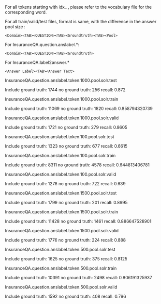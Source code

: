 For all tokens starting with idx_ , please refer to the vocabulary file for the corresponding word.

For all train/valid/test files, format is same, with the difference in the answer pool size :
```
<Domain><TAB><QUESTION><TAB><Groundtruth><TAB><Pool>
```
For InsuranceQA.question.anslabel.*:
```
<Domain><TAB><QUESTION><TAB><Groundtruth>
```
For InsuranceQA.label2answer.*
```
<Answer Label><TAB><Answer Text>
```

InsuranceQA.question.anslabel.token.1000.pool.solr.test

Include ground truth: 1744 no ground truth: 256 recall: 0.872

InsuranceQA.question.anslabel.token.1000.pool.solr.train

Include ground truth: 11069 no ground truth: 1820 recall: 0.858794320739

InsuranceQA.question.anslabel.token.1000.pool.solr.valid

Include ground truth: 1721 no ground truth: 279 recall: 0.8605

InsuranceQA.question.anslabel.token.100.pool.solr.test

Include ground truth: 1323 no ground truth: 677 recall: 0.6615

InsuranceQA.question.anslabel.token.100.pool.solr.train

Include ground truth: 8311 no ground truth: 4578 recall: 0.644813406781

InsuranceQA.question.anslabel.token.100.pool.solr.valid

Include ground truth: 1278 no ground truth: 722 recall: 0.639

InsuranceQA.question.anslabel.token.1500.pool.solr.test

Include ground truth: 1799 no ground truth: 201 recall: 0.8995

InsuranceQA.question.anslabel.token.1500.pool.solr.train

Include ground truth: 11428 no ground truth: 1461 recall: 0.886647528901

InsuranceQA.question.anslabel.token.1500.pool.solr.valid

Include ground truth: 1776 no ground truth: 224 recall: 0.888

InsuranceQA.question.anslabel.token.500.pool.solr.test

Include ground truth: 1625 no ground truth: 375 recall: 0.8125

InsuranceQA.question.anslabel.token.500.pool.solr.train

Include ground truth: 10391 no ground truth: 2498 recall: 0.806191325937

InsuranceQA.question.anslabel.token.500.pool.solr.valid

Include ground truth: 1592 no ground truth: 408 recall: 0.796
